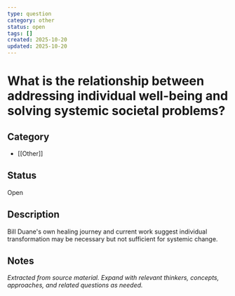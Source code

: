 ```yaml
---
type: question
category: other
status: open
tags: []
created: 2025-10-20
updated: 2025-10-20
---
```


# What is the relationship between addressing individual well-being and solving systemic societal problems?

## Category

- [[Other]]

## Status

Open

## Description

Bill Duane's own healing journey and current work suggest individual transformation may be necessary but not sufficient for systemic change.

## Notes

*Extracted from source material. Expand with relevant thinkers, concepts, approaches, and related questions as needed.*
